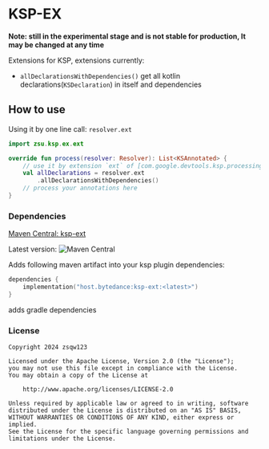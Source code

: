 # KSP-EX

**Note: still in the experimental stage and is not stable for production, It may be changed at any time**

Extensions for KSP, extensions currently:

- `allDeclarationsWithDependencies()` get all kotlin declarations(`KSDeclaration`) in itself and dependencies

## How to use

Using it by one line call: `resolver.ext`

```kotlin
import zsu.ksp.ex.ext

override fun process(resolver: Resolver): List<KSAnnotated> {
    // use it by extension `ext` of [com.google.devtools.ksp.processing.Resolver]
    val allDeclarations = resolver.ext
        .allDeclarationsWithDependencies()
    // process your annotations here
}
```

### Dependencies
[Maven Central: ksp-ext](https://central.sonatype.com/artifact/host.bytedance/ksp-ext)

Latest version: ![Maven Central](https://img.shields.io/maven-central/v/host.bytedance/ksp-ext)

Adds following maven artifact into your ksp plugin dependencies:

```kotlin
dependencies {
    implementation("host.bytedance:ksp-ext:<latest>")
}
```

adds gradle dependencies

### License

```
Copyright 2024 zsqw123

Licensed under the Apache License, Version 2.0 (the "License");
you may not use this file except in compliance with the License.
You may obtain a copy of the License at

    http://www.apache.org/licenses/LICENSE-2.0

Unless required by applicable law or agreed to in writing, software
distributed under the License is distributed on an "AS IS" BASIS,
WITHOUT WARRANTIES OR CONDITIONS OF ANY KIND, either express or implied.
See the License for the specific language governing permissions and
limitations under the License.
```
